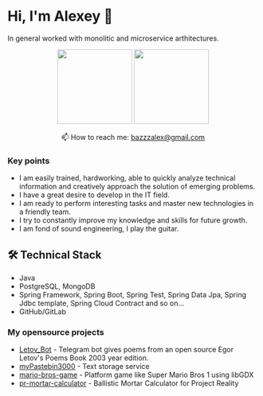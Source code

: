 # Hi, I'm Alexey 👋
In general worked with monolitic and microservice arthitectures.

<p align = 'center'>
 <a href="https://github-readme-stats.vercel.app/api?username=Shemich&show_icons=true&count_private=true"><img height=150 src="https://github-readme-stats.vercel.app/api?username=Shemich&show_icons=true&count_private=true" /></a>
<a href="https://github.com/Shemich/github-readme-stats"><img height=150 src="https://github-readme-stats.vercel.app/api/top-langs/?username=Shemich&layout=compact" /></a>
 </p>

<p align='center'>
  
 <p align='center'>
  📫  How to reach me: <a href='mailto:bazzzalex@gmail.com'>bazzzalex@gmail.com</a>
</p>

### Key points
*   I am easily trained, hardworking, able to quickly analyze technical information and creatively approach the solution of emerging problems. 
*   I have a great desire to develop in the IT field. 
*   I am ready to perform interesting tasks and master new technologies in a friendly team. 
*   I try to constantly improve my knowledge and skills for future growth.
*   I am fond of sound engineering, I play the guitar.

## 🛠 Technical Stack
*   Java 
*   PostgreSQL, MongoDB
*   Spring Framework, Spring Boot, Spring Test, Spring Data Jpa, Spring Jdbc template, Spring Cloud Contract and so on...
*   GitHub/GitLab

### My opensource projects

*   [Letov_Bot](https://github.com/Shemich/Letov_Bot) - Telegram bot gives poems from an open source Egor Letov's Poems Book 2003 year edition.
*   [myPastebin3000](https://github.com/Shemich/myPastebin3000) - Text storage service
*   [mario-bros-game](https://github.com/Shemich/mario-bros-game) - Platform game like Super Mario Bros 1 using libGDX
*   [pr-mortar-calculator](https://github.com/Shemich/project-reality-mortar-calculator) - Ballistic Mortar Calculator for Project Reality
